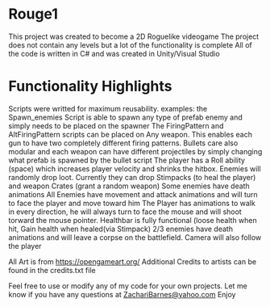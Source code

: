 Rouge1
==============================
This project was created to become a 2D Roguelike videogame 
The project does not contain any levels but a lot of the functionality is complete
All of the code is written in C# and was created in Unity/Visual Studio

Functionality Highlights
==============================
Scripts were writted for maximum reusability.
examples: the Spawn_enemies Script is able to spawn any type of prefab enemy and simply needs to be placed on the spawner
The FiringPattern and AltFiringPattern scripts can be placed on Any weapon. This enables each gun to have two completely different firing patterns.
Bullets care also modular and each weapon can have different projectiles by simply changing what prefab is spawned by the bullet script
The player has a Roll ability (space) which increases player velocity and shrinks the hitbox.
Enemies will randomly drop loot.
Currently they can drop Stimpacks (to heal the player) and weapon Crates (grant a random weapon)
Some enemies have death animations
All Enemies have movement and attack animations and will turn to face the player and move toward him
The Player has animations to walk in every direction, he will always turn to face the mouse and will shoot torward the mouse pointer.
Healthbar is fully functional (loose health when hit, Gain health when healed(via Stimpack)
2/3 enemies have death animations and will leave a corpse on the battlefield.
Camera will also follow the player

All Art is from https://opengameart.org/ Additional Credits to artists can be found in the credits.txt file

Feel free to use or modify any of my code for your own projects.
Let me know if you have any questions at ZachariBarnes@yahoo.com
Enjoy